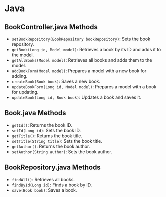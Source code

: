 # Java

## BookController.java Methods
- `setBookRepository(BookRepository bookRepository)`: Sets the book repository.
- `getBook(Long id, Model model)`: Retrieves a book by its ID and adds it to the model.
- `getAllBooks(Model model)`: Retrieves all books and adds them to the model.
- `addBookForm(Model model)`: Prepares a model with a new book for adding.
- `createBook(Book book)`: Saves a new book.
- `updateBookForm(Long id, Model model)`: Prepares a model with a book for updating.
- `updateBook(Long id, Book book)`: Updates a book and saves it.

## Book.java Methods
- `getId()`: Returns the book ID.
- `setId(Long id)`: Sets the book ID.
- `getTitle()`: Returns the book title.
- `setTitle(String title)`: Sets the book title.
- `getAuthor()`: Returns the book author.
- `setAuthor(String author)`: Sets the book author.

## BookRepository.java Methods
- `findAll()`: Retrieves all books.
- `findById(Long id)`: Finds a book by ID.
- `save(Book book)`: Saves a book.